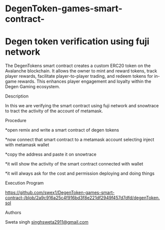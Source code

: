 # DegenToken-games-smart-contract-
# Degen token verification using fuji network

The DegenTokens smart contract creates a custom ERC20 token on the Avalanche blockchain. It allows the owner to mint and reward tokens, track player rewards, facilitate player-to-player trading, and redeem tokens for in-game rewards. This enhances player engagement and loyalty within the Degen Gaming ecosystem.

Description 

In this we are verifying the smart contract using fuji network and snowtrace to tract the activity of the account of metamask.


Procedure 


*open remix and write a smart contract of degen tokens

*now connect that smart contract to a metamask account selecting inject with metamask wallet

*copy the address and paste it on snowtrace

*it will show the activity of the smart contract connected with wallet

*it will always ask for the cost and permission deploying and doing things


Execution Program 

https://github.com/swex1/DegenToken-games-smart-contract-/blob/2a9c916a25c4f916bd3f8e221df2949f457d7dfd/degenToken.sol



Authors 


Sweta singh 
singhsweta2911@gmail.com



  
